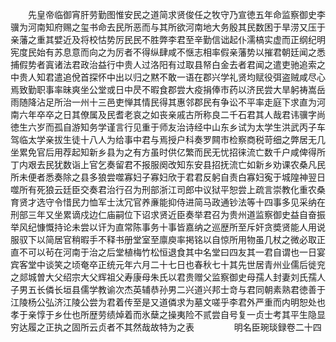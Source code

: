 <!-- { "loadSidebar": true } -->
　　先皇帝临御宵肝劳勤图惟安民之道简求贤俊任之牧守乃宣徳五年命监察御史李骥为河南知府赐之玺书命去民所恶而与其所欲河南地大务殷其民数困于旱涝又压于亲藩之重其嬖近及将校怙势厉民民不胜弊李君至辛勤信诎起仆濡槁实虚而正纲纪明宪度民始有苏息意而向之为厉者不得纵肆咸不惬志相率假亲藩势以摧君朝廷闻之悉捕假势者寘诸法君政治益行中贵人过洛阳有过取县帑白金去者君闻之遣吏驰追索之中贵人知君遣追侻首探怀中出以归之黙不敢一语在郡兴学礼贤均赋役弭盗贼咸尽心焉致勤职事率昧爽坐公堂或日中昃不暇食郡尝大疫捐俸市药以济民尝大旱躬祷嵩岳雨随降沾足所治一州十三邑吏惮其情民得其惠邻郡民有争讼不平率走庭下求直为河南六年卒卒之日其僚属及民耆老哀之如丧亲戚古所称良二千石君其人哉君讳骥字尚徳生六岁而孤自游知务学谨言行见重于师友治诗经中山东乡试为太学生洪武丙子车驾临太学亲拔生徒十八人为给事中君与焉授户科奏罗闗市检察商税苛细之弊居无几坐累免官后用荐起知新乡县为之有方虽时供亿繁而民无忧招徕流亡数千户咸俾得所丁内艰去民犹数诣上官乞奏留君不报服阕改知东安县招抚流亡如新乡劝课农桑凡民所未便者悉奏除之县多狼尝噬寡妇子寡妇欣于君君反躬自责白寡妇寃于城隍神翌日噬所有死狼云廷臣交奏君治行召为刑部浙江司郎中议狱平恕尝上疏言崇教化重农桑育贤才选守令惜民力恤军士汰冗官养亷能抑侍进简马政通钞法等十四事多见采纳在刑部三年又坐累谪戍边仁庙嗣位下诏求贤近臣奏举君召为贵州道监察御史益自奋振举风纪慷慨持论未尝以讦为直常陈事务十事皆嘉纳之巡歴所至斥奸贪奬贤能人用说服驭下以简居官稍暇手不释书册堂室至廪庾率掲铭以自惊所用物虽几杖之微必取正直不可以茍在河南于治之后堂植梅竹松恒退食其中名堂曰四友其一君自谓也一日宴宾客堂中谈笑之顷奄卒正统元年六月二十七日也春秋七十其先世居青州业儒后徙兖之郯城曽大父绍宗大父辉祖父寿康母朱氏以君贵赠父监察御史母孺人封妻刘氏孺人子男五长僯长垣县儒学教谕次杰英辅恭孙男二兴道兴邦士竒与君同朝素熟君徳善于江陵杨公弘济江陵公尝为君着传至是又道僯求为墓文嗟乎李君外严重而内明恕处也孝于亲惇于乡仕也所歴劳绩焯着而氷蘖之操夷险不贰尝自号复一贞士考其平生隐显穷达履之正执之固所云贞者不其然哉故特为之表
　　
　　明名臣琬琰録卷二十四
　　

